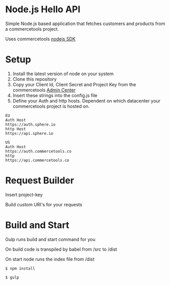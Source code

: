 # Node.js Hello API

Simple Node.js based application that fetches customers and products from a commercetools project.

Uses commercetools [nodejs SDK](https://commercetools.github.io/nodejs/sdk/)

# Setup
1. Install the latest version of node on your system
2. Clone this repository
3. Copy your Client Id, Client Secret and Project Key from the commercetools [Admin Center](https://admin.commercetools.com)
4. Insert these strings into the config.js file
5. Define your Auth and http hosts. Dependent on which datacenter your commercetools project is hosted on.

```
EU
Auth Host
https://auth.sphere.io
http Host
https://api.sphere.io

US
Auth Host
https://auth.commercetools.co
http
https://api.commercetools.co
```

# Request Builder

Insert project-key

Build custom URI's for your requests

# Build and Start

Gulp runs build and start command for you

On build code is transpiled by babel from /src to /dist

On start node runs the index file from /dist


```
$ npm install

$ gulp

```
